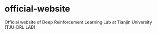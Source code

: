 # official-website
Official website of Deep Reinforcement Learning Lab at Tianjin University (TJU-DRL LAB)
